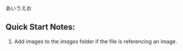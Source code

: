 あいうえお

## Quick Start Notes:

1. Add images to the *images* folder if the file is referencing an image.
